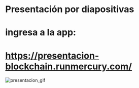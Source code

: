 # Presentación por diapositivas

# ingresa a la app:
# https://presentacion-blockchain.runmercury.com/

![presentacion_gif](https://github.com/jackonedev/blockchain-presentation/blob/main/blockchain_gif.gif?raw=true)
